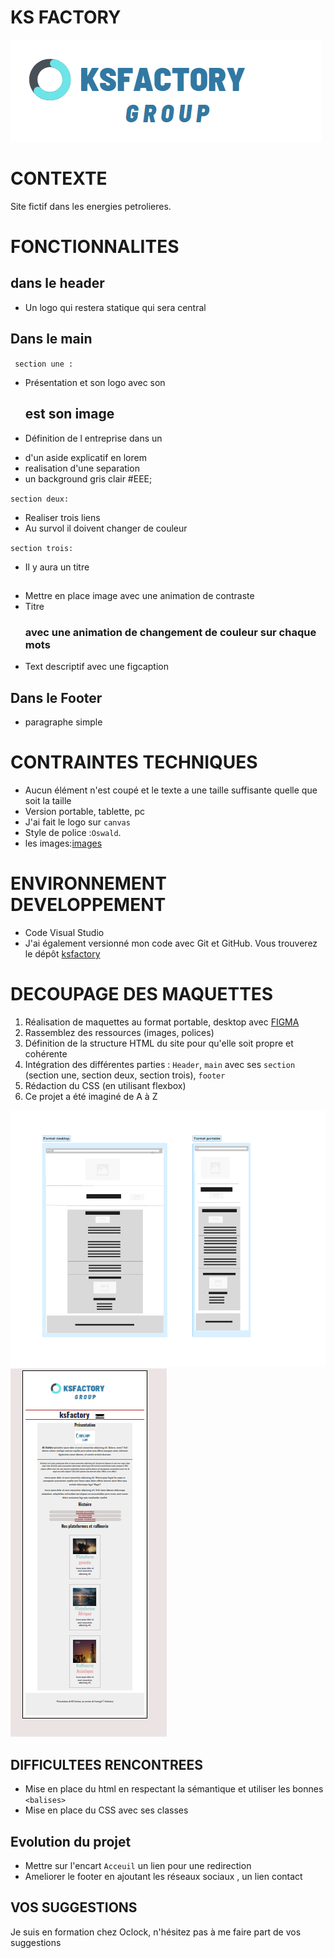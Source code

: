 # KS FACTORY

 ![image](image/logoKsFactory.png)

# CONTEXTE 

Site fictif dans les energies petrolieres.

# FONCTIONNALITES

## dans le header 

- Un logo qui restera statique qui sera central


## Dans le main 

` section une :` 

* Présentation et son logo avec son <h2> est son image 
* Définition de l entreprise dans un <p>
* d'un aside explicatif en lorem 
* realisation d'une separation 
* un background gris clair #EEE;

`section deux:`

* Realiser trois liens 
* Au survol il doivent changer de couleur

`section trois:`

* Il y aura un titre <h2>
* Mettre en place  image  avec une animation de contraste
* Titre <h3> avec une animation de changement de couleur sur chaque mots
* Text descriptif avec une figcaption

## Dans le Footer 

* paragraphe simple 


# CONTRAINTES TECHNIQUES

- Aucun élément n'est coupé et le texte a une taille suffisante quelle que soit la taille
- Version portable, tablette, pc
- J'ai fait le logo sur `canvas`
- Style de police :`Oswald`.
- les images:[images](https://fr.freepik.com/photos-gratuite/)

# ENVIRONNEMENT DEVELOPPEMENT


- Code Visual Studio
- J'ai également versionné mon code avec Git et GitHub. Vous trouverez le dépôt [ksfactory](https://github.com/karine-schobert/ksfactory)

# DECOUPAGE DES MAQUETTES 

1. Réalisation de maquettes au format portable, desktop avec [FIGMA](https://www.figma.com/fr/)
1. Rassemblez des ressources (images, polices)
2. Définition de la structure HTML du site pour qu'elle soit propre et cohérente
3. Intégration des différentes parties : `Header`, `main` avec ses `section` (section une, section deux, section trois), `footer`
4. Rédaction du CSS (en utilisant flexbox)
5. Ce projet a été imaginé de A à Z

![VERSION DESKTOP et Mobile](image/formatPcPortable.png)
![Maquette Mobile](image/versionMobile.png)


## DIFFICULTEES RENCONTREES 

- Mise en place du html en respectant la sémantique et utiliser les bonnes `<balises>`
- Mise en place du CSS avec ses classes 
  
## Evolution du projet 

- Mettre sur l'encart `Acceuil` un lien pour une redirection 
- Ameliorer le footer en ajoutant les réseaux sociaux , un lien contact 


## VOS SUGGESTIONS

Je suis en formation chez Oclock, n'hésitez pas à me faire part de vos suggestions
